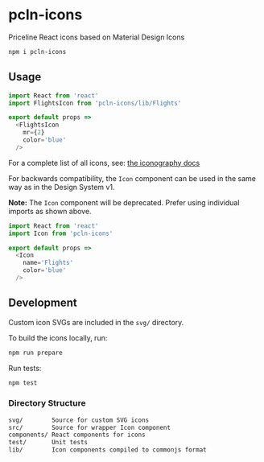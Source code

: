 
# pcln-icons

Priceline React icons based on Material Design Icons

```sh
npm i pcln-icons
```

## Usage

```js
import React from 'react'
import FlightsIcon from 'pcln-icons/lib/Flights'

export default props =>
  <FlightsIcon
    mr={2}
    color='blue'
  />
```

For a complete list of all icons, see: [the iconography docs](https://pricelinelabs.github.io/design-system/iconography)

For backwards compatibility, the `Icon` component can be used in the same way as in the Design System v1.

**Note:** The `Icon` component will be deprecated. Prefer using individual imports as shown above.

```js
import React from 'react'
import Icon from 'pcln-icons'

export default props =>
  <Icon
    name='Flights'
    color='blue'
  />
```

## Development

Custom icon SVGs are included in the `svg/` directory.

To build the icons locally, run:

```sh
npm run prepare
```

Run tests:

```sh
npm test
```

### Directory Structure

```sh
svg/        Source for custom SVG icons
src/        Source for wrapper Icon component
components/ React components for icons
test/       Unit tests
lib/        Icon components compiled to commonjs format
```

[pixo]: https://github.com/c8r/pixo
